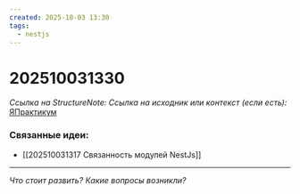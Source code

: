 ```yaml
---
created: 2025-10-03 13:30
tags:
  - nestjs
---
```

# 202510031330
*Ссылка на StructureNote:*
*Ссылка на исходник или контекст (если есть):* [ЯПрактикум](https://practicum.yandex.ru/trainer/backend-nodejs/lesson/8ab54f1a-884d-49fd-9ddd-61c4c96b35a7/)


### Связанные идеи:
* [[202510031317 Связанность модулей NestJs]]
---

*Что стоит развить? Какие вопросы возникли?*